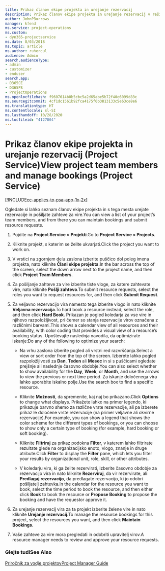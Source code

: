 ```yaml
---
title: Prikaz članov ekipe projekta in urejanje rezervacij
description: Prikaz članov ekipe projekta in urejanje rezervacij v rešitvi Project Service
author: JohnPBurrows
manager: kfend
ms.service: project-operations
ms.custom:
- dyn365-projectservice
ms.date: 8/03/2018
ms.topic: article
ms.author: ruhercul
audience: Admin
search.audienceType:
- admin
- customizer
- enduser
search.app:
- D365CE
- D365PS
- ProjectOperations
ms.openlocfilehash: f9607614b0b5cbc5a2d65abe5b72f40c6099d83c
ms.sourcegitcommit: 4cf1dc1561b92fca4175f0b3813133c5e63ce8e6
ms.translationtype: HT
ms.contentlocale: sl-SI
ms.lasthandoff: 10/28/2020
ms.locfileid: "4127804"
---
```

# <a name="view-project-team-members-and-manage-bookings-project-service"></a><span data-ttu-id="ccf5c-103">Prikaz članov ekipe projekta in urejanje rezervacij (Project Service)</span><span class="sxs-lookup"><span data-stu-id="ccf5c-103">View project team members and manage bookings (Project Service)</span></span>

[!INCLUDE[cc-applies-to-psa-app-1x-2x](../includes/cc-applies-to-psa-app-1x-2x.md)]

<span data-ttu-id="ccf5c-104">Ogledate si lahko seznam članov ekipe projekta in s tega mesta urejate rezervacije in pošiljate zahteve za vire.</span><span class="sxs-lookup"><span data-stu-id="ccf5c-104">You can view a list of your project’s team members, and from there you can maintain bookings and submit resource requests.</span></span>  
  
1.  <span data-ttu-id="ccf5c-105">Pojdite na **Project Service > Projekti**.</span><span class="sxs-lookup"><span data-stu-id="ccf5c-105">Go to **Project Service > Projects**.</span></span>  
  
2.  <span data-ttu-id="ccf5c-106">Kliknite projekt, s katerim se želite ukvarjati.</span><span class="sxs-lookup"><span data-stu-id="ccf5c-106">Click the project you want to work on.</span></span>  
  
3.  <span data-ttu-id="ccf5c-107">V vrstici na zgornjem delu zaslona izberite puščico dol poleg imena projekta, nato kliknite **Člani ekipe projekta**.</span><span class="sxs-lookup"><span data-stu-id="ccf5c-107">In the bar across the top of the screen, select the down arrow next to the project name, and then click **Project Team Members**.</span></span>  
  
4.  <span data-ttu-id="ccf5c-108">Za pošiljanje zahteve za vire izberite tiste vloge, za katere zahtevate vire, nato kliknite **Pošlji zahtevo**.</span><span class="sxs-lookup"><span data-stu-id="ccf5c-108">To submit resource requests, select the roles you want to request resources for, and then click **Submit Request**.</span></span>  
  
5.  <span data-ttu-id="ccf5c-109">Za veljavno rezervacijo vira namesto tega izberite vlogo in nato kliknite **Veljavna rezervacija**.</span><span class="sxs-lookup"><span data-stu-id="ccf5c-109">To hard book a resource instead, select the role, and then click **Hard Book**.</span></span> <span data-ttu-id="ccf5c-110">Prikazan je pogled koledarja za vse vire in njihovo razpoložljivost, pri čemer so stanja rezervacije virov označena z različnimi barvami.</span><span class="sxs-lookup"><span data-stu-id="ccf5c-110">This shows a calendar view of all resources and their availability, with color coding that provides a visual view of a resource’s booking status.</span></span> <span data-ttu-id="ccf5c-111">Upoštevajte naslednja navodila, da optimizirate iskanje:</span><span class="sxs-lookup"><span data-stu-id="ccf5c-111">Do any of the following to optimize your search:</span></span>  
  
    -   <span data-ttu-id="ccf5c-112">Na vrhu zaslona izberite pogled ali vrstni red razvrščanja.</span><span class="sxs-lookup"><span data-stu-id="ccf5c-112">Select a view or sort order from the top of the screen.</span></span> <span data-ttu-id="ccf5c-113">Izberete lahko pogled razpoložljivosti za **Dan**, **Teden** ali **Mesec** in si s puščicami ogledate prejšnje ali naslednje časovno obdobje.</span><span class="sxs-lookup"><span data-stu-id="ccf5c-113">You can also select whether to show availability for the **Day**, **Week**, or **Month**, and use the arrows to view the previous or next time period.</span></span> <span data-ttu-id="ccf5c-114">Za iskanje določenega vira lahko uporabite iskalno polje.</span><span class="sxs-lookup"><span data-stu-id="ccf5c-114">Use the search box to find a specific resource.</span></span>  
  
    -   <span data-ttu-id="ccf5c-115">Kliknite **Možnosti**, da spremenite, kaj naj bo prikazano.</span><span class="sxs-lookup"><span data-stu-id="ccf5c-115">Click **Options** to change what displays.</span></span> <span data-ttu-id="ccf5c-116">Prikažete lahko na primer legendo, ki prikazuje barvno shemo za različne vrste rezervacije, ali pa izberete prikaz le določene vrste rezervacije (na primer veljavne ali okvirne rezervacije).</span><span class="sxs-lookup"><span data-stu-id="ccf5c-116">For example, you can show a legend that shows the color scheme for the different types of bookings, or you can choose to show only a certain type of booking (for example, hard booking or soft booking).</span></span>  
  
    -   <span data-ttu-id="ccf5c-117">Kliknite **Filtriraj** za prikaz podokna **Filter**, v katerem lahko filtrirate rezultate glede na organizacijsko enoto, vlogo, znanje in druge atribute.</span><span class="sxs-lookup"><span data-stu-id="ccf5c-117">Click **Filter** to display the **Filter** pane, which lets you filter your results by organizational unit, role, skill, or other attributes.</span></span>  
  
    -   <span data-ttu-id="ccf5c-118">V koledarju vira, ki ga želite rezervirati, izberite časovno obdobje za rezervacijo vira in nato kliknite **Rezerviraj**, da vir rezervirate, ali **Predlagaj rezervacijo**, da predlagate rezervacijo, ki jo odobri pošiljatelj zahtevka.</span><span class="sxs-lookup"><span data-stu-id="ccf5c-118">In the calendar for the resource you want to book, select the time period to book the resource, and then either click **Book** to book the resource or **Propose Booking** to propose the booking and have the requestor approve it.</span></span>  
  
6.  <span data-ttu-id="ccf5c-119">Za urejanje rezervacij vira za ta projekt izberite želene vire in nato kliknite **Urejanje rezervacij**.</span><span class="sxs-lookup"><span data-stu-id="ccf5c-119">To manage the resource bookings for this project, select the resources you want, and then click **Maintain Bookings**.</span></span>  
  
7.  <span data-ttu-id="ccf5c-120">Vaše zahteve za vire mora pregledati in odobriti upravitelj virov.</span><span class="sxs-lookup"><span data-stu-id="ccf5c-120">A resource manager needs to review and approve your resource requests.</span></span>  
  
### <a name="see-also"></a><span data-ttu-id="ccf5c-121">Glejte tudi</span><span class="sxs-lookup"><span data-stu-id="ccf5c-121">See Also</span></span>  
 [<span data-ttu-id="ccf5c-122">Priročnik za vodje projektov</span><span class="sxs-lookup"><span data-stu-id="ccf5c-122">Project Manager Guide</span></span>](../psa/project-manager-guide.md)
